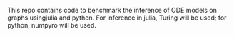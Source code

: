 This repo contains code to benchmark the inference of ODE models on graphs usingjulia and python. For inference in julia, Turing will be used; for python, numpyro will be used. 
